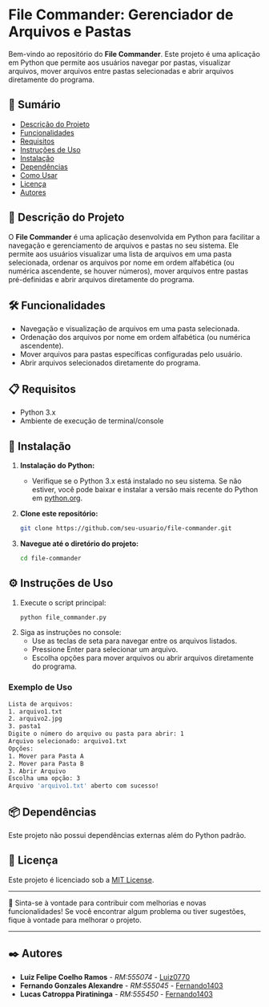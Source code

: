 # File Commander: Gerenciador de Arquivos e Pastas

Bem-vindo ao repositório do **File Commander**. Este projeto é uma aplicação em Python que permite aos usuários navegar por pastas, visualizar arquivos, mover arquivos entre pastas selecionadas e abrir arquivos diretamente do programa.

## 📑 Sumário

- [Descrição do Projeto](#descrição-do-projeto)
- [Funcionalidades](#funcionalidades)
- [Requisitos](#requisitos)
- [Instruções de Uso](#instruções-de-uso)
- [Instalação](#instalação)
- [Dependências](#dependências)
- [Como Usar](#como-usar)
- [Licença](#licença)
- [Autores](#autores)

## 📂 Descrição do Projeto

O **File Commander** é uma aplicação desenvolvida em Python para facilitar a navegação e gerenciamento de arquivos e pastas no seu sistema. Ele permite aos usuários visualizar uma lista de arquivos em uma pasta selecionada, ordenar os arquivos por nome em ordem alfabética (ou numérica ascendente, se houver números), mover arquivos entre pastas pré-definidas e abrir arquivos diretamente do programa.

## 🛠️ Funcionalidades

- Navegação e visualização de arquivos em uma pasta selecionada.
- Ordenação dos arquivos por nome em ordem alfabética (ou numérica ascendente).
- Mover arquivos para pastas específicas configuradas pelo usuário.
- Abrir arquivos selecionados diretamente do programa.

## 📋 Requisitos

- Python 3.x
- Ambiente de execução de terminal/console

## 🔧 Instalação

1. **Instalação do Python:**
   - Verifique se o Python 3.x está instalado no seu sistema. Se não estiver, você pode baixar e instalar a versão mais recente do Python em [python.org](https://www.python.org/downloads/).

2. **Clone este repositório:**
    ```sh
    git clone https://github.com/seu-usuario/file-commander.git
    ```

3. **Navegue até o diretório do projeto:**
    ```sh
    cd file-commander
    ```

## ⚙️ Instruções de Uso

1. Execute o script principal:
    ```sh
    python file_commander.py
    ```
2. Siga as instruções no console:
    - Use as teclas de seta para navegar entre os arquivos listados.
    - Pressione Enter para selecionar um arquivo.
    - Escolha opções para mover arquivos ou abrir arquivos diretamente do programa.

### Exemplo de Uso

```sh
Lista de arquivos:
1. arquivo1.txt
2. arquivo2.jpg
3. pasta1
Digite o número do arquivo ou pasta para abrir: 1
Arquivo selecionado: arquivo1.txt
Opções:
1. Mover para Pasta A
2. Mover para Pasta B
3. Abrir Arquivo
Escolha uma opção: 3
Arquivo 'arquivo1.txt' aberto com sucesso!
```

## 📦 Dependências

Este projeto não possui dependências externas além do Python padrão.

## 📄 Licença

Este projeto é licenciado sob a [MIT License](LICENSE).

---

🎁 Sinta-se à vontade para contribuir com melhorias e novas funcionalidades! Se você encontrar algum problema ou tiver sugestões, fique à vontade para melhorar o projeto.

---

## ✒️ Autores

* **Luiz Felipe Coelho Ramos** - *RM:555074* - [Luiz0770](https://github.com/Luiz0770)
* **Fernando Gonzales Alexandre** - *RM:555045* - [Fernando1403](https://github.com/Fernando1403)
* **Lucas Catroppa Piratininga** - *RM:555450* - [Fernando1403](https://github.com/lucasdias0812)
